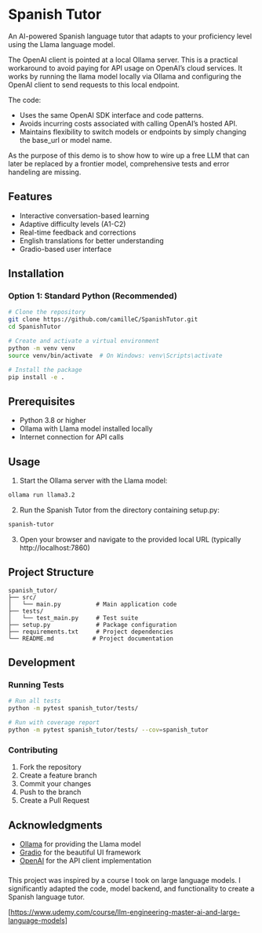 # Spanish Tutor

An AI-powered Spanish language tutor that adapts to your proficiency level using the Llama language model.

The OpenAI client is pointed at a local Ollama server. This is a practical workaround to avoid paying for API usage on OpenAI’s cloud services.
It works by running the llama model locally via Ollama and configuring the OpenAI client to send requests to this local endpoint.

The code:
- Uses the same OpenAI SDK interface and code patterns.
- Avoids incurring costs associated with calling OpenAI’s hosted API.
- Maintains flexibility to switch models or endpoints by simply changing the base_url or model name.

As the purpose of this demo is to show how to wire up a free LLM that can later be replaced by a frontier model, comprehensive tests and error handeling are missing.


## Features

- Interactive conversation-based learning
- Adaptive difficulty levels (A1-C2)
- Real-time feedback and corrections
- English translations for better understanding
- Gradio-based user interface


## Installation

### Option 1: Standard Python (Recommended)

```bash
# Clone the repository
git clone https://github.com/camilleC/SpanishTutor.git
cd SpanishTutor

# Create and activate a virtual environment
python -m venv venv
source venv/bin/activate  # On Windows: venv\Scripts\activate

# Install the package
pip install -e .
```

## Prerequisites

- Python 3.8 or higher
- Ollama with Llama model installed locally
- Internet connection for API calls

## Usage

1. Start the Ollama server with the Llama model:
```bash
ollama run llama3.2
```

2. Run the Spanish Tutor from the directory containing setup.py:
```bash
spanish-tutor
```

3. Open your browser and navigate to the provided local URL (typically http://localhost:7860)

## Project Structure

```
spanish_tutor/
├── src/
│   └── main.py          # Main application code
├── tests/
│   └── test_main.py     # Test suite
├── setup.py             # Package configuration
├── requirements.txt     # Project dependencies
└── README.md           # Project documentation
```

## Development

### Running Tests

```bash
# Run all tests
python -m pytest spanish_tutor/tests/

# Run with coverage report
python -m pytest spanish_tutor/tests/ --cov=spanish_tutor
```

### Contributing

1. Fork the repository
2. Create a feature branch
3. Commit your changes
4. Push to the branch
5. Create a Pull Request


## Acknowledgments

- [Ollama](https://ollama.ai/) for providing the Llama model
- [Gradio](https://gradio.app/) for the beautiful UI framework
- [OpenAI](https://openai.com/) for the API client implementation

###
This project was inspired by a course I took on large language models. 
I significantly adapted the code, model backend, and functionality to create a Spanish language tutor.

[https://www.udemy.com/course/llm-engineering-master-ai-and-large-language-models]